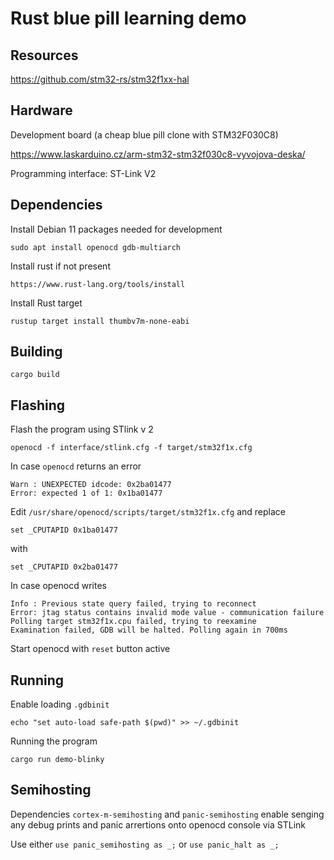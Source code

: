 # Rust blue pill learning demo

## Resources

https://github.com/stm32-rs/stm32f1xx-hal

## Hardware

Development board (a cheap blue pill clone with STM32F030C8)

https://www.laskarduino.cz/arm-stm32-stm32f030c8-vyvojova-deska/

Programming interface: ST-Link V2 

## Dependencies

Install Debian 11 packages needed for development

```
sudo apt install openocd gdb-multiarch
```

Install rust if not present

```
https://www.rust-lang.org/tools/install
```

Install Rust target 

```
rustup target install thumbv7m-none-eabi
```

## Building

```
cargo build
```

## Flashing

Flash the program using STlink v 2

```
openocd -f interface/stlink.cfg -f target/stm32f1x.cfg
```

In case `openocd` returns an error

```
Warn : UNEXPECTED idcode: 0x2ba01477
Error: expected 1 of 1: 0x1ba01477
```

Edit `/usr/share/openocd/scripts/target/stm32f1x.cfg` and replace 

```
set _CPUTAPID 0x1ba01477
``` 

with 

```
set _CPUTAPID 0x2ba01477
```

In case openocd writes
```
Info : Previous state query failed, trying to reconnect
Error: jtag status contains invalid mode value - communication failure
Polling target stm32f1x.cpu failed, trying to reexamine
Examination failed, GDB will be halted. Polling again in 700ms
```

Start openocd with `reset` button active

## Running

Enable loading `.gdbinit`

```
echo "set auto-load safe-path $(pwd)" >> ~/.gdbinit
```

Running the program

```
cargo run demo-blinky
```

## Semihosting

Dependencies `cortex-m-semihosting` and `panic-semihosting` enable senging any
debug prints and panic arrertions onto openocd console via STLink

Use either `use panic_semihosting as _;` or `use panic_halt as _;`